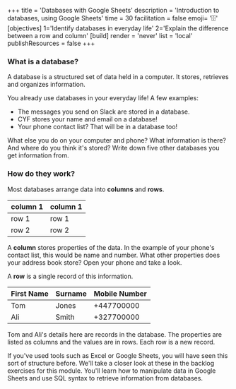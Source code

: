 +++
title = 'Databases with Google Sheets'
description = 'Introduction to databases, using Google Sheets'
time = 30
facilitation = false
emoji= '🗄️' 
[objectives]
    1='Identify databases in everyday life'
    2='Explain the difference between a row and column'
[build]
  render = 'never'
  list = 'local'
  publishResources = false
+++

### What is a database?

A database is a structured set of data held in a computer. It stores, retrieves and organizes information.

You already use databases in your everyday life! A few examples:

- The messages you send on Slack are stored in a database.
- CYF stores your name and email on a database!
- Your phone contact list? That will be in a database too!

What else you do on your computer and phone? What information is there? And where do you think it's stored? Write down five other databases you get information from.

### How do they work?

Most databases arrange data into **columns** and **rows**.

| column 1 | column 1 |
| -------- | -------- |
| row 1    | row 1    |
| row 2    | row 2    |

A **column** stores properties of the data. In the example of your phone's contact list, this would be name and number. What other properties does your address book store? Open your phone and take a look.

A **row** is a single record of this information.

| First Name | Surname | Mobile Number |
| ---------- | ------- | ------------- |
| Tom        | Jones   | +447700000    |
| Ali        | Smith   | +327700000    |

Tom and Ali's details here are records in the database. The properties are listed as columns and the values are in rows. Each row is a new record.

If you've used tools such as Excel or Google Sheets, you will have seen this sort of structure before. We'll take a closer look at these in the backlog exercises for this module. You'll learn how to manipulate data in Google Sheets and use SQL syntax to retrieve information from databases.
